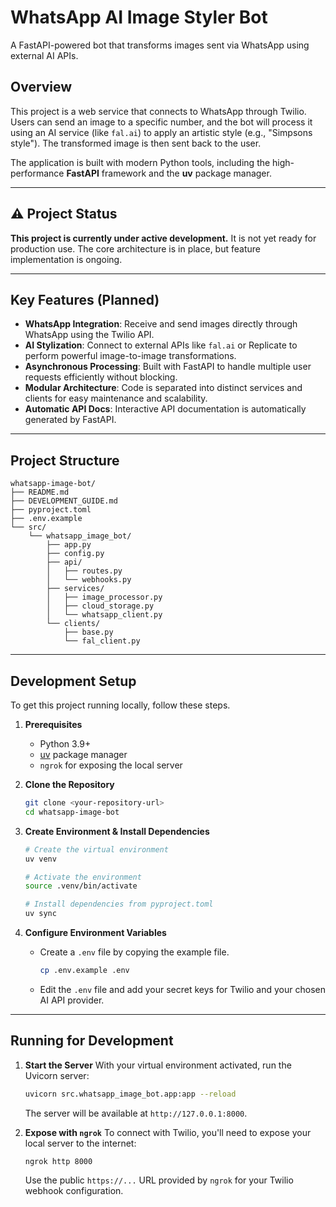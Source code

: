 # WhatsApp AI Image Styler Bot

A FastAPI-powered bot that transforms images sent via WhatsApp using external AI APIs.

## Overview

This project is a web service that connects to WhatsApp through Twilio. Users can send an image to a specific number, and the bot will process it using an AI service (like `fal.ai`) to apply an artistic style (e.g., "Simpsons style"). The transformed image is then sent back to the user.

The application is built with modern Python tools, including the high-performance **FastAPI** framework and the **uv** package manager.

---

## ⚠️ Project Status

**This project is currently under active development.** It is not yet ready for production use. The core architecture is in place, but feature implementation is ongoing.

---

## Key Features (Planned)

- **WhatsApp Integration**: Receive and send images directly through WhatsApp using the Twilio API.
- **AI Stylization**: Connect to external APIs like `fal.ai` or Replicate to perform powerful image-to-image transformations.
- **Asynchronous Processing**: Built with FastAPI to handle multiple user requests efficiently without blocking.
- **Modular Architecture**: Code is separated into distinct services and clients for easy maintenance and scalability.
- **Automatic API Docs**: Interactive API documentation is automatically generated by FastAPI.

---

## Project Structure

```text
whatsapp-image-bot/
├── README.md
├── DEVELOPMENT_GUIDE.md
├── pyproject.toml
├── .env.example
└── src/
    └── whatsapp_image_bot/
        ├── app.py
        ├── config.py
        ├── api/
        │   ├── routes.py
        │   └── webhooks.py
        ├── services/
        │   ├── image_processor.py
        │   ├── cloud_storage.py
        │   └── whatsapp_client.py
        └── clients/
            ├── base.py
            └── fal_client.py
```

---

## Development Setup

To get this project running locally, follow these steps.

1.  **Prerequisites**

    - Python 3.9+
    - [uv](https://www.google.com/search?q=https://astral.sh/docs/uv%23installation) package manager
    - `ngrok` for exposing the local server

2.  **Clone the Repository**

    ```bash
    git clone <your-repository-url>
    cd whatsapp-image-bot
    ```

3.  **Create Environment & Install Dependencies**

    ```bash
    # Create the virtual environment
    uv venv

    # Activate the environment
    source .venv/bin/activate

    # Install dependencies from pyproject.toml
    uv sync
    ```

4.  **Configure Environment Variables**

    - Create a `.env` file by copying the example file.
      ```bash
      cp .env.example .env
      ```
    - Edit the `.env` file and add your secret keys for Twilio and your chosen AI API provider.

---

## Running for Development

1.  **Start the Server**
    With your virtual environment activated, run the Uvicorn server:

    ```bash
    uvicorn src.whatsapp_image_bot.app:app --reload
    ```

    The server will be available at `http://127.0.0.1:8000`.

2.  **Expose with `ngrok`**
    To connect with Twilio, you'll need to expose your local server to the internet:

    ```bash
    ngrok http 8000
    ```

    Use the public `https://...` URL provided by `ngrok` for your Twilio webhook configuration.
